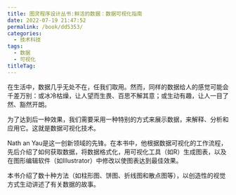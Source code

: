 ```yaml
---
title: 图灵程序设计丛书:鲜活的数据：数据可视化指南
date: 2022-07-19 21:47:52
permalink: /book/dd5353/
categories:
  - 技术科技
tags:
  - 数据
  - 可视化
titleTag: 
---
```


在生活中，数据几乎无处不在，任我们取用。然而，同样的数据给人的感觉可能会千差万别：或冰冷枯燥，让人望而生畏、百思不解其意；或生动有趣，让人一目了然、豁然开朗。

为了达到后一种效果，我们需要采用一种特别的方式来展示数据，来解释、分析和应用它。这就是数据可视化技术。

Nath an Yau是这一创新领域的先锋。在本书中，他根据数据可视化的工作流程，先后介绍了如何获取数据，将数据格式化，用可视化工具（如R）生成图表，以及在图形编辑软件（如Illustrator）中修改以使图表达到最佳效果。

<!-- more -->

本书介绍了数十种方法（如柱形图、饼图、折线图和散点图等），以创造性的视觉方式生动讲述了有关数据的故事。

<BookShelf
album="https://cdn.staticaly.com/gh/jonsam-ng/image-hosting@master/oxygen-space/image.3tzx39znmps0.png"
:pages="299"
link="https://www.aliyundrive.com/s/1LqcbKS6thA"
douban="https://book.douban.com/subject/19952397/"
author="[美] Nathan Yau"
publisher="人民邮电出版社"
intro="本书介绍了数十种方法（如柱形图、饼图、折线图和散点图等），以创造性的视觉方式生动讲述了有关数据的故事。"
lang="中文"
/>
